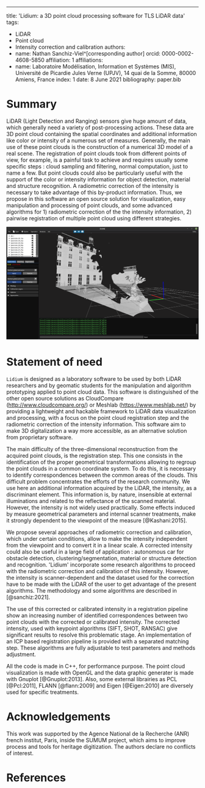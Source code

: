 ---
title: 'Lidium: a 3D point cloud processing software for TLS LiDAR data'
tags:
  - LiDAR
  - Point cloud
  - Intensity correction and calibration
authors:
  - name: Nathan Sanchiz-Viel^[corresponding author]
    orcid: 0000-0002-4608-5850
    affiliation: 1
affiliations:
 - name: Laboratoire Modélisation, Information et Systèmes (MIS), Université de Picardie Jules Verne (UPJV), 14 quai de la Somme, 80000 Amiens, France
   index: 1
date: 8 June 2021
bibliography: paper.bib


# Summary

LiDAR (Light Detection and Ranging) sensors give huge amount of data, which generally need a variety of post-processing actions. These data are 3D point cloud containing the spatial coordinates and additional information like color or intensity of a numerous set of measures. Generally, the main use of these point clouds is the construction of a numerical 3D model of a real scene. The registration of point clouds took from different points of view, for example, is a painful task to achieve and requires usually some specific steps : cloud sampling and filtering, normal computation, just to name a few. But point clouds could also be particularly useful with the support of the color or intensity information for object detection, material and structure recognition. A radiometric correction of the intensity is necessary to take advantage of this by-product information. Thus, we propose in this software an open source solution for visualization, easy manipulation and processing of point clouds, and some advanced algorithms for 1) radiometric correction of the the intensity information, 2) pairwise registration of multiple point cloud using different strategies.

![Point cloud of a sculpture of Niki de Saint Phalle, Angers, France.](image/figure.png)


# Statement of need

`Lidium` is designed as a laboratory software to be used by both LiDAR researchers and by geomatic students for the manipulation and algorithm prototyping applied to point cloud data. This software is distinguished of the other open source solutions as CloudCompare (http://www.cloudcompare.org/) or Meshlab (https://www.meshlab.net/) by providing a lightweight and hackable framework to LiDAR data visualization and processing, with a focus on the point cloud registration step and the radiometric correction of the intensity information. This software aim to make 3D digitalization a way more accessible, as an alternative solution from proprietary software.

The main difficulty of the three-dimensional reconstruction from the acquired point clouds, is the registration step. This one consists in the identification of the proper geometrical transformations allowing to regroup the point clouds in a common coordinate system. To do this, it is necessary to identify correspondences between the common areas of the clouds. This difficult problem concentrates the efforts of the research community. We use here an additional information acquired by the LiDAR, the intensity, as a discriminant element. This information is, by nature, insensible at external illuminations and related to the reflectance of the scanned material. However, the intensity is not widely used practically. Some effects induced by measure geometrical parameters and internal scanner treatments, make it strongly dependent to the viewpoint of the measure [@Kashani:2015]. 

We propose several approaches of radiometric correction and calibration, which under certain conditions, allow to make the intensity independent from the viewpoint and to convert it in a linear scale. A corrected intensity could also be useful in a large field of application : autonomous car for obstacle detection, clustering/segmentation, material or structure detection and recognition. 'Lidium' incorporate some research algorithms to proceed with the radiometric correction and calibration of this intensity. However, the intensity is scanner-dependent and the dataset used for the correction have to be made with the LiDAR of the user to get advantage of the present algorithms. The methodology and some algorithms are described in [@sanchiz:2021].

The use of this corrected or calibrated intensity in a registration pipeline show an increasing number of identified correspondences between two point clouds with the corrected or calibrated intensity. The corrected intensity, used with keypoint algorithms (SIFT, SHOT, RANSAC) give significant results to resolve this problematic stage. An implementation of an ICP based registration pipeline is provided with a separated matching step. These algorithms are fully adjustable to test parameters and methods adjustment.

All the code is made in C++, for performance purpose. The point cloud visualization is made with OpenGL and the data graphic generater is made with Gnuplot [@Gnuplot:2013]. Also, some external librairies as PCL [@Pcl:2011], FLANN [@flann:2009] and Eigen [@Eigen:2010] are diversely used for specific treatments.


# Acknowledgements

This work was supported by the Agence National de la Recherche (ANR) french institut, Paris, inside the SUMUM project, which aims to improve process and tools for heritage digitization. The authors declare no conflicts of interest.


# References
